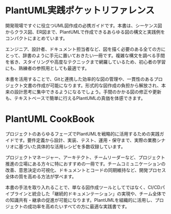 # PlantUML実践ポケットリファレンス

開発現場ですぐに役立つUML図作成の必携ガイドです。本書は、シーケンス図からクラス図、ER図まで、PlantUMLで作成できるあらゆる図の構文と実践例をコンパクトにまとめています。

エンジニア、設計者、ドキュメント担当者など、図を描く必要のある全ての方にとって、辞書のように手元に置いておきたい一冊です。複雑な構文を調べる手間を省き、スタイリングや高度なテクニックまで網羅しているため、初心者の学習にも、熟練者の参照用としても最適です。

本書を活用することで、Gitと連携した効率的な図の管理や、一貫性のあるプロジェクト文書の作成が可能になります。形式的な図作成の負担から解放され、本来の設計思考に集中できるようになるでしょう。手間のかかる図の修正や更新も、テキストベースで簡単に行えるPlantUMLの真価を体感できます。

# PlantUML CookBook

プロジェクトのあらゆるフェーズでPlantUMLを戦略的に活用するための実践ガイドです。要件定義から設計、実装、テスト、運用・保守まで、実際の業務シナリオに基づいた具体的な活用レシピを多数収録しています。

プロジェクトマネージャー、アーキテクト、チームリーダーなど、プロジェクト推進の立場にある方々に特におすすめの一冊です。チームコミュニケーションの改善、意思決定の可視化、ドキュメントとコードの同期維持など、開発プロセス全体の質を高める方法が学べます。

本書の手法を取り入れることで、単なる図作成ツールとしてではなく、CI/CDパイプラインと統合した「継続的ドキュメンテーション」の実現や、チーム全体での知識共有・継承の促進が可能になります。PlantUMLを組織的に活用し、プロジェクトの成功率を高めたいすべての方に最適な実践書です。
